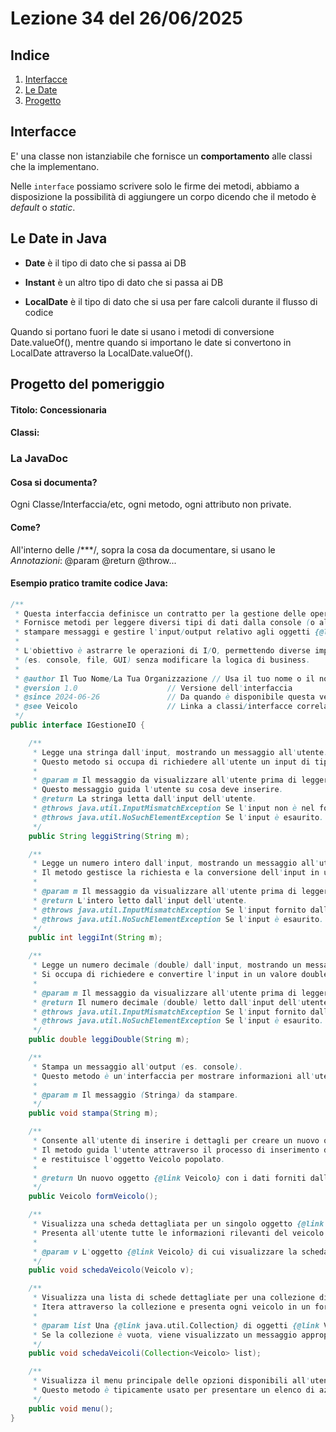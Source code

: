 # Lezione 34 del 26/06/2025

## Indice

1. [Interfacce](#interfacce)
2. [Le Date](#le-date-in-java)
3. [Progetto](#progetto-del-pomeriggio)

## Interfacce

E' una classe non istanziabile che fornisce un **comportamento** alle classi che la implementano.

Nelle `interface` possiamo scrivere solo le firme dei metodi, abbiamo a disposizione la possibilità di aggiungere un corpo dicendo che il metodo è _default_ o _static_.

## Le Date in Java

- **Date** è il tipo di dato che si passa ai DB

- **Instant** è un altro tipo di dato che si passa ai DB

- **LocalDate** è il tipo di dato che si usa per fare calcoli durante il flusso di codice

Quando si portano fuori le date si usano i metodi di conversione Date.valueOf(), mentre quando si importano le date si convertono in LocalDate attraverso la LocalDate.valueOf().

## Progetto del pomeriggio

#### Titolo: Concessionaria

#### Classi:

####

### La JavaDoc

#### Cosa si documenta?

Ogni Classe/Interfaccia/etc, ogni metodo, ogni attributo non private.

#### Come?

All'interno delle /\*\*\*/, sopra la cosa da documentare, si usano le _Annotazioni_: @param @return @throw...

#### Esempio pratico tramite codice Java:

```Java
/**
 * Questa interfaccia definisce un contratto per la gestione delle operazioni di input/output (I/O).
 * Fornisce metodi per leggere diversi tipi di dati dalla console (o altra fonte di input),
 * stampare messaggi e gestire l'input/output relativo agli oggetti {@link Veicolo}.
 *
 * L'obiettivo è astrarre le operazioni di I/O, permettendo diverse implementazioni
 * (es. console, file, GUI) senza modificare la logica di business.
 *
 * @author Il Tuo Nome/La Tua Organizzazione // Usa il tuo nome o il nome del team
 * @version 1.0                    // Versione dell'interfaccia
 * @since 2024-06-26               // Da quando è disponibile questa versione
 * @see Veicolo                    // Linka a classi/interfacce correlate per facilitare la navigazione
 */
public interface IGestioneIO {

    /**
     * Legge una stringa dall'input, mostrando un messaggio all'utente.
     * Questo metodo si occupa di richiedere all'utente un input di tipo stringa.
     *
     * @param m Il messaggio da visualizzare all'utente prima di leggere l'input.
     * Questo messaggio guida l'utente su cosa deve inserire.
     * @return La stringa letta dall'input dell'utente.
     * @throws java.util.InputMismatchException Se l'input non è nel formato atteso (non una stringa valida).
     * @throws java.util.NoSuchElementException Se l'input è esaurito.
     */
    public String leggiString(String m);

    /**
     * Legge un numero intero dall'input, mostrando un messaggio all'utente.
     * Il metodo gestisce la richiesta e la conversione dell'input in un intero.
     *
     * @param m Il messaggio da visualizzare all'utente prima di leggere l'input.
     * @return L'intero letto dall'input dell'utente.
     * @throws java.util.InputMismatchException Se l'input fornito dall'utente non è un intero valido.
     * @throws java.util.NoSuchElementException Se l'input è esaurito.
     */
    public int leggiInt(String m);

    /**
     * Legge un numero decimale (double) dall'input, mostrando un messaggio all'utente.
     * Si occupa di richiedere e convertire l'input in un valore double.
     *
     * @param m Il messaggio da visualizzare all'utente prima di leggere l'input.
     * @return Il numero decimale (double) letto dall'input dell'utente.
     * @throws java.util.InputMismatchException Se l'input fornito dall'utente non è un double valido.
     * @throws java.util.NoSuchElementException Se l'input è esaurito.
     */
    public double leggiDouble(String m);

    /**
     * Stampa un messaggio all'output (es. console).
     * Questo metodo è un'interfaccia per mostrare informazioni all'utente.
     *
     * @param m Il messaggio (Stringa) da stampare.
     */
    public void stampa(String m);

    /**
     * Consente all'utente di inserire i dettagli per creare un nuovo oggetto {@link Veicolo}.
     * Il metodo guida l'utente attraverso il processo di inserimento dei dati del veicolo
     * e restituisce l'oggetto Veicolo popolato.
     *
     * @return Un nuovo oggetto {@link Veicolo} con i dati forniti dall'utente.
     */
    public Veicolo formVeicolo();

    /**
     * Visualizza una scheda dettagliata per un singolo oggetto {@link Veicolo}.
     * Presenta all'utente tutte le informazioni rilevanti del veicolo in un formato leggibile.
     *
     * @param v L'oggetto {@link Veicolo} di cui visualizzare la scheda.
     */
    public void schedaVeicolo(Veicolo v);

    /**
     * Visualizza una lista di schede dettagliate per una collezione di oggetti {@link Veicolo}.
     * Itera attraverso la collezione e presenta ogni veicolo in un formato chiaro.
     *
     * @param list Una {@link java.util.Collection} di oggetti {@link Veicolo} da visualizzare.
     * Se la collezione è vuota, viene visualizzato un messaggio appropriato.
     */
    public void schedaVeicoli(Collection<Veicolo> list);

    /**
     * Visualizza il menu principale delle opzioni disponibili all'utente.
     * Questo metodo è tipicamente usato per presentare un elenco di azioni che l'utente può scegliere.
     */
    public void menu();
}
```
